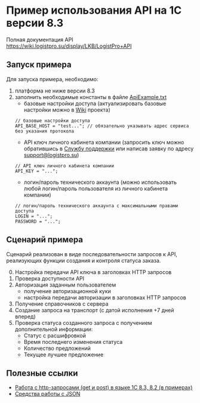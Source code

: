# Пример использования API на 1С версии 8.3

Полная документация API https://wiki.logistpro.su/display/LKB/LogistPro+API

## Запуск примера
Для запуска примера, необходимо:
1. платформа не ниже версии 8.3
2. заполнить необходимые константы в файле [ApiExample.txt](ApiExample.txt)
	- базовые настройки доступа (актуализировать базовые настройки можно в [Wiki](https://wiki.logistpro.su/display/LKB/LogistPro+API) проекта)
	```
	// базовые настройки доступа
	API_BASE_HOST = "test..."; // обязательно указывать адрес сервиса без указания протокола
	```
	- API ключ личного кабинета компании (запросить ключ можно обратившись в [Службу поддержки](https://jira.logistpro.su/servicedesk/customer/portal/4) или написав заявку по адресу support@logistpro.su)
	```
	// API ключ личного кабинета компании
	API_KEY = "...";
	```
	- логин/пароль технического аккаунта (можно использовать любой логин/пароль пользователя из личного кабинета компании)
	```
	// логин/пароль технического аккаунта с максимальными правами доступа
	LOGIN = "...";
	PASSWORD = "...";
	```

## Сценарий примера
Сценарий реализован в виде последовательности запросов к API, реализующих функции создания и контроля статуса заказа.

0. Настройка передачи API ключа в заголовках HTTP запросов
1. Проверка доступности API
2. Авторизация заданным пользователем
	- получение авторизационной куки
	- настройка передачи авторизации в заголовках HTTP запросов
3. Получение справочников с сервера
4. Создание запроса на транспорт (с датой исполнения +7 дней вперед)
5. Проверка статуса созданного запроса с получением дополнительной информации:
	- Статус с расшифровкой
	- Время последнего изменения статуса
	- Количество предложений
	- Текущее лучшее предложение

## Полезные ссылки
- [Работа с http-запросами (get и post) в языке 1С 8.3, 8.2 (в примерах)](https://helpme1c.ru/rabota-s-http-zaprosami-get-i-post-v-yazyke-1s-8-3-8-2-v-primerax#ref_c_0)
- [Средства работы с JSON](https://wonderland.v8.1c.ru/blog/sredstva-raboty-s-json/)
